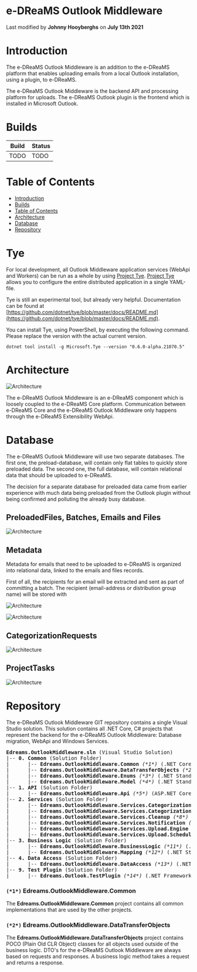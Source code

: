 # e-DReaMS Outlook Middleware

Last modified by **Johnny Hooyberghs** on **July 13th 2021**

# Introduction

The e-DReaMS Outlook Middleware is an addition to the e-DReaMS platform that enables uploading emails from a local Outlook installation, using a plugin, to e-DReaMS.

The e-DReaMS Outlook Middleware is the backend API and processing platform for uploads. The e-DReaMS Outlook plugin is the frontend which is installed in Microsoft Outlook.

# Builds

| Build | Status |
|-------|--------|
| TODO  | TODO   |

# Table of Contents

* [Introduction](#introduction)
* [Builds](#builds)
* [Table of Contents](#table-of-contents)
* [Architecture](#architecture)
* [Database](#database)
* [Repository](#repository)

# Tye

For local development, all Outlook Middleware application services (WebApi and Workers) can be run as a whole by using [Project Tye](https://github.com/dotnet/tye). [Project Tye](https://github.com/dotnet/tye) allows you to configure the entire distributed application in a single YAML-file.

Tye is still an experimental tool, but already very helpful. Documentation can be found at [https://github.com/dotnet/tye/blob/master/docs/README.md](https://github.com/dotnet/tye/blob/master/docs/README.md).

You can install Tye, using PowerShell, by executing the following command. Please replace the version with the actual current version.

```
dotnet tool install -g Microsoft.Tye --version "0.6.0-alpha.21070.5"
```



# Architecture

![Architecture](.documentation/architecture.drawio.png)

The e-DReaMS Outlook Middleware is an e-DReaMS component which is loosely coupled to the e-DReaMS Core platform. Communication between e-DReaMS Core and the e-DReaMS Outlook Middleware only happens through the e-DReaMS Extensibility WebApi.

# Database

The e-DReaMS Outlook Middleware will use two separate databases. The first one, the preload-database, will contain only flat tables to quickly store preloaded data. The second one, the full database, will contain relational data that should be uploaded to e-DReaMS.

The decision for a separate database for preloaded data came from earlier experience with much data being preloaded from the Outlook plugin without being confirmed and polluting the already busy database.

## PreloadedFiles, Batches, Emails and Files

![Architecture](.documentation/databases-1.drawio.png)

## Metadata

Metadata for emails that need to be uploaded to e-DReaMS is organized into relational data, linked to the emails and files records.

First of all, the recipients for an email will be extracted and sent as part of committing a batch. The recipient (email-address or distribution group name) will be stored with 

![Architecture](.documentation/databases-2.drawio.png)

![Architecture](.documentation/databases-5.drawio.png)

## CategorizationRequests

![Architecture](.documentation/databases-3.drawio.png)

## ProjectTasks

![Architecture](.documentation/databases-4.drawio.png)

# Repository

The e-DReaMS Outlook Middleware GIT repository contains a single Visual Studio solution. This solution contains all .NET Core, C# projects that represent the backend for the e-DReaMS Outlook Middleware: Database migration, WebApi and Windows Services.

<pre>
<b>Edreams.OutlookMiddleware.sln</b> (Visual Studio Solution)
|-- <b>0. Common</b> (Solution Folder)
|      |-- <b>Edreams.OutlookMiddleware.Common</b> <i>(*1*)</i> (.NET Core 3.1 Class Library)
|      |-- <b>Edreams.OutlookMiddleware.DataTransferObjects</b> <i>(*2*)</i> (.NET Standard 2.0 Class Library)
|      |-- <b>Edreams.OutlookMiddleware.Enums</b> <i>(*3*)</i> (.NET Standard 2.0 Class Library)
|      |-- <b>Edreams.OutlookMiddleware.Model</b> <i>(*4*)</i> (.NET Standard 2.0 Class Library)
|-- <b>1. API</b> (Solution Folder)
|      |-- <b>Edreams.OutlookMiddleware.Api</b> <i>(*5*)</i> (ASP.NET Core 3.1 WebApi)
|-- <b>2. Services</b> (Solution Folder)
|      |-- <b>Edreams.OutlookMiddleware.Services.Categorization.Engine</b> <i>(*6*)</i> (.NET Core 3.1 Worker Service)
|      |-- <b>Edreams.OutlookMiddleware.Services.Categorization.Scheduler</b> <i>(*7*)</i> (.NET Core 3.1 Worker Service)
|      |-- <b>Edreams.OutlookMiddleware.Services.Cleanup</b> <i>(*8*)</i> (.NET Core 3.1 Worker Service)
|      |-- <b>Edreams.OutlookMiddleware.Services.Notification</b> <i>(*9*)</i> (.NET Core 3.1 Worker Service)
|      |-- <b>Edreams.OutlookMiddleware.Services.Upload.Engine</b> <i>(*10*)</i> (.NET Core 3.1 Worker Service)
|      |-- <b>Edreams.OutlookMiddleware.Services.Upload.Scheduler</b> <i>(*11*)</i> (.NET Core 3.1 Worker Service)
|-- <b>3. Business Logic</b> (Solution Folder)
|      |-- <b>Edreams.OutlookMiddleware.BusinessLogic</b> <i>(*11*)</i> (.NET Core 3.1 Class Library)
|      |-- <b>Edreams.OutlookMiddleware.Mapping</b> <i>(*12*)</i> (.NET Standard 2.0 Class Library)
|-- <b>4. Data Access</b> (Solution Folder)
|      |-- <b>Edreams.OutlookMiddleware.DataAccess</b> <i>(*13*)</i> (.NET Core 3.1 Class Library)
|-- <b>9. Test Plugin</b> (Solution Folder)
|      |-- <b>Edreams.Outlook.TestPlugin</b> <i>(*14*)</i> (.NET Framework 4.6.1 VSTO plugin with WinForms support)
</pre>

### `(*1*)` Edreams.OutlookMiddleware.Common

The **Edreams.OutlookMiddleware.Common** project contains all common implementations that are used by the other projects.

### `(*2*)` Edreams.OutlookMiddleware.DataTransferObjects

The **Edreams.OutlookMiddleware.DataTransferObjects** project contains POCO (Plain Old CLR Object) classes for all objects used outside of the business logic. DTO's for the e-DReaMS Outlook Middleware are always based on requests and responses. A business logic method takes a request and returns a response.